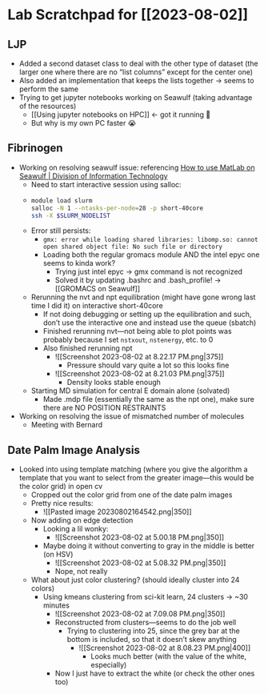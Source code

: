 # Lab Scratchpad for [[2023-08-02]]
## LJP
- Added a second dataset class to deal with the other type of dataset (the larger one where there are no “list columns” except for the center one)
- Also added an implementation that keeps the lists together → seems to perform the same
- Trying to get jupyter notebooks working on Seawulf (taking advantage of the resources)
	- [[Using jupyter notebooks on HPC]] ← got it running 🥳
	- But why is my own PC faster 😭

## Fibrinogen
- Working on resolving seawulf issue: referencing [How to use MatLab on Seawulf | Division of Information Technology](https://it.stonybrook.edu/help/kb/how-to-use-matlab-on-seawulf)
	- Need to start interactive session using salloc:
	- ```bash
	  module load slurm
	  salloc -N 1 --ntasks-per-node=28 -p short-40core
	  ssh -X $SLURM_NODELIST
	  ```
  - Error still persists:
	  - `gmx: error while loading shared libraries: libomp.so: cannot open shared object file: No such file or directory`
	  - Loading both the regular gromacs module AND the intel epyc one seems to kinda work?
		  - Trying just intel epyc → gmx command is not recognized
		  - Solved it by updating .bashrc and .bash_profile! → [[GROMACS on Seawulf]]
  - Rerunning the nvt and npt equilibration (might have gone wrong last time I did it) on interactive short-40core
	  - If not doing debugging or setting up the equilibration and such, don’t use the interactive one and instead use the queue (sbatch)
	  - Finished rerunning nvt—not being able to plot points was probably because I set `nstxout`, `nstenergy`, etc. to 0
	  - Also finished rerunning npt
		  - ![[Screenshot 2023-08-02 at 8.22.17 PM.png|375]]
			  - Pressure should vary quite a lot so this looks fine
		  - ![[Screenshot 2023-08-02 at 8.21.03 PM.png|375]]
			  - Density looks stable enough
  - Starting MD simulation for central E domain alone (solvated)
	  - Made .mdp file (essentially the same as the npt one), make sure there are NO POSITION RESTRAINTS
- Working on resolving the issue of mismatched number of molecules
	- Meeting with Bernard

## Date Palm Image Analysis
- Looked into using template matching (where you give the algorithm a template that you want to select from the greater image—this would be the color grid) in open cv
	- Cropped out the color grid from one of the date palm images
	- Pretty nice results:
		- ![[Pasted image 20230802164542.png|350]]
	- Now adding on edge detection
		- Looking a lil wonky:
			- ![[Screenshot 2023-08-02 at 5.00.18 PM.png|350]]
		- Maybe doing it without converting to gray in the middle is better (on HSV)
			- ![[Screenshot 2023-08-02 at 5.08.32 PM.png|350]]
			- Nope, not really
	- What about just color clustering? (should ideally cluster into 24 colors)
		- Using kmeans clustering from sci-kit learn, 24 clusters → ~30 minutes
			- ![[Screenshot 2023-08-02 at 7.09.08 PM.png|350]]
			- Reconstructed from clusters—seems to do the job well
				- Trying to clustering into 25, since the grey bar at the bottom is included, so that it doesn’t skew anything
					- ![[Screenshot 2023-08-02 at 8.08.23 PM.png|400]]
						- Looks much better (with the value of the white, especially)
			- Now I just have to extract the white (or check the other ones too)